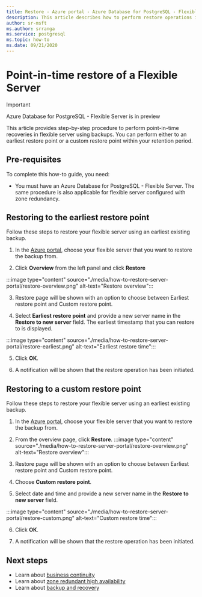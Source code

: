 ```yaml
---
title: Restore - Azure portal - Azure Database for PostgreSQL - Flexible Server
description: This article describes how to perform restore operations in Azure Database for PostgreSQL through the Azure portal.
author: sr-msft
ms.author: srranga
ms.service: postgresql
ms.topic: how-to
ms.date: 09/21/2020
---
```


# Point-in-time restore of a Flexible Server

> [!IMPORTANT]
> Azure Database for PostgreSQL - Flexible Server is in preview

This article provides step-by-step procedure to perform point-in-time recoveries in flexible server using backups. You can perform either to an earliest restore point or a custom restore point within your retention period.

## Pre-requisites

To complete this how-to guide, you need:

-   You must have an Azure Database for PostgreSQL - Flexible Server. The same procedure is also applicable for flexible server configured with zone redundancy.

## Restoring to the earliest restore point

Follow these steps to restore your flexible server using an earliest
existing backup.

1.  In the [Azure portal](https://portal.azure.com/), choose your flexible server that you want to restore the backup from.

2.  Click **Overview** from the left panel and click **Restore**
   
 :::image type="content" source="./media/how-to-restore-server-portal/restore-overview.png" alt-text="Restore overview":::

3.  Restore page will be shown with an option to choose between Earliest restore point and Custom restore point.

4.  Select **Earliest restore point** and provide a new server name in the **Restore to new server** field. The earliest timestamp that you can restore to is displayed. 
   
 :::image type="content" source="./media/how-to-restore-server-portal/restore-earliest.png" alt-text="Earliest restore time":::

5.  Click **OK**.

6.  A notification will be shown that the restore operation has been initiated.

## Restoring to a custom restore point

Follow these steps to restore your flexible server using an earliest
existing backup.

1.  In the [Azure portal](https://portal.azure.com/), choose your flexible server that you want to restore the backup from.

2.  From the overview page, click **Restore**.
 :::image type="content" source="./media/how-to-restore-server-portal/restore-overview.png" alt-text="Restore overview":::
    
3.  Restore page will be shown with an option to choose between Earliest restore point and Custom restore point.

4.  Choose **Custom restore point**.

5.  Select date and time and provide a new server name in the **Restore to new server** field. 
   
:::image type="content" source="./media/how-to-restore-server-portal/restore-custom.png" alt-text="Custom restore time":::
 
6.  Click **OK**.

7.  A notification will be shown that the restore operation has been
    initiated.

## Next steps

-   Learn about [business continuity](./concepts-business-continuity.md)
-   Learn about [zone redundant high availability](./concepts-high-availability.md)
-   Learn about [backup and recovery](./concepts-backup-restore.md)
